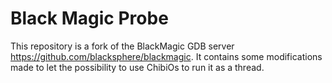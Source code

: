 Black Magic Probe
=================

This repository is a fork of the BlackMagic GDB server https://github.com/blacksphere/blackmagic.
It contains some modifications made to let the possibility to use ChibiOs to run it as a thread.
